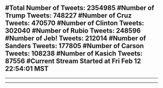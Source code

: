 #Total Number of Tweets: 2354985 
#Number of Trump Tweets: 748227
#Number of Cruz Tweets: 470570
#Number of Clinton Tweets: 302040
#Number of Rubio Tweets: 248596
#Number of Jeb! Tweets: 212014
#Number of Sanders Tweets: 177805
#Number of Carson Tweets: 108238
#Number of Kasich Tweets: 87556
#Current Stream Started at Fri Feb 12 22:54:01 MST
---
---
---

